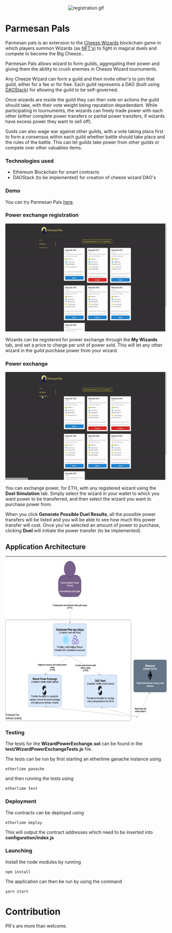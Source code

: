 <p align="center">
  <img src="web/public/wizard.ico" alt="registration gif" width="300" height="300" />
</p>

# Parmesan Pals

Parmesan pals is an extension to the [Cheeze Wizards](https://www.cheezewizards.com/) blockchain game in which players summon Wizards (as [NFT's](https://decentraland.org/blog/technology/what-are-nfts/)) to fight in magical duels and compete to become the Big Cheeze..

Parmesan Pals allows wizard to form guilds, aggregating their power and giving them the ability to crush enemies in Cheeze Wizard tournuments.

Any Cheeze Wizard can form a guild and then invite other's to join that guild, either for a fee or for free. Each guild represents a DAO (built using [DAOStack](https://daostack.io/)) for allowing the guild to be self-governed.

Once wizards are inside the guild they can then vote on actions the guild should take, with their vote weight being reputation depedendant. While participating in tournuments, the wizards can freely trade power with each other (either complete power transfers or partial power transfers, if wizards have excess power they want to sell off).

Guids can also wage war against other guilds, with a vote taking place first to form a consensus within each guild whether battle should take place and the rules of the battle. This can let guilds take power from other guilds or compete over other valuables items.

### Technologies used
- Ethereum Blockchain for smart contracts
- DAOStack (to be implemented) for creation of cheeze wizard DAO's

### Demo
You can try Parmesan Pals [here](https://epic-benz-da50ed.netlify.com/).

### Power exchange registration

<p align="center">
  <img src="demo_gifs/powerRegistration.gif" alt="registration gif" width="600" height="337" />
</p>

Wizards can be registered for power exchange through the **My Wizards** tab, and set a price to charge per unit of power sold. This will let any other wizard in the guild purchase power from your wizard.


### Power exchange

<p align="center">
  <img src="demo_gifs/powerExchange.gif" alt="registration gif" width="600" height="337" />
</p>

You can exchange power, for ETH, with any registered wizard using the **Duel Simulation** tab. Simply select the wizard in your wallet to which you want power to be transferred, and then select the wizard you want to purchase power from. 

When you click **Generate Possible Duel Results**, all the possible power transfers will be listed and you will be able to see how much this power transfer will cost. Once you've selected an amount of power to purchase, clicking **Duel** will initiate the power transfer (to be implemented).


## Application Architecture
---

<p align="center">
  <img width="700" height="500" src="Architecture/ParmesanPals_Architecture.png">
</p>

### Testing
The tests for the **WizardPowerExchange.sol** can be found in the **test/WizardPowerExchangeTests.js** file.

The tests can be run by first starting an etherlime ganache instance using
```
etherlime ganache
```
and then running the tests using
```
etherlime test
```

### Deployment
The contracts can be deployed using 
```
etherlime deploy
```
This will output the contract addresses which need to be inserted into **configuration/index.js** 

### Launching
Install the node modules by running
```
npm install
```
The application can then be run by using the command
```
yarn start
```

# Contribution

PR's are more than welcome.